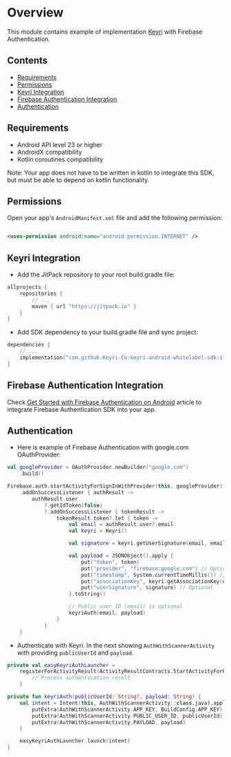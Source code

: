 # Overview

This module contains example of implementation [Keyri](https://keyri.com) with Firebase
Authentication.

## Contents

* [Requirements](#Requirements)
* [Permissions](#Permissions)
* [Keyri Integration](#Keyri-Integration)
* [Firebase Authentication Integration](#Firebase-Authentication-Integration)
* [Authentication](#Authentication)

## Requirements

* Android API level 23 or higher
* AndroidX compatibility
* Kotlin coroutines compatibility

Note: Your app does not have to be written in kotlin to integrate this SDK, but must be able to
depend on kotlin functionality.

## Permissions

Open your app's `AndroidManifest.xml` file and add the following permission:

```xml

<uses-permission android:name="android.permission.INTERNET" />
```

## Keyri Integration

* Add the JitPack repository to your root build.gradle file:

```groovy
allprojects {
    repositories {
        // ...
        maven { url "https://jitpack.io" }
    }
}
```

* Add SDK dependency to your build.gradle file and sync project:

```kotlin
dependencies {
    // ...
    implementation("com.github.Keyri-Co:keyri-android-whitelabel-sdk:$latestKeyriVersion")
}
```

## Firebase Authentication Integration

Check [Get Started with Firebase Authentication on Android](https://firebase.google.com/docs/auth/android/start?hl=en#kotlin+ktx)
article to integrate Firebase Authentication SDK into your app.

## Authentication

* Here is example of Firebase Authentication with google.com OAuthProvider:

```kotlin
val googleProvider = OAuthProvider.newBuilder("google.com")
    .build()

Firebase.auth.startActivityForSignInWithProvider(this, googleProvider)
    .addOnSuccessListener { authResult ->
        authResult.user
            ?.getIdToken(false)
            ?.addOnSuccessListener { tokenResult ->
                tokenResult.token?.let { token ->
                    val email = authResult.user?.email
                    val keyri = Keyri()

                    val signature = keyri.getUserSignature(email, email)

                    val payload = JSONObject().apply {
                        put("token", token)
                        put("provider", "firebase:google.com") // Optional
                        put("timestamp", System.currentTimeMillis()) // Optional
                        put("associationKey", keyri.getAssociationKey(email)) // Optional
                        put("userSignature", signature) // Optional
                    }.toString()

                    // Public user ID (email) is optional
                    keyriAuth(email, payload)
                }
            }
    }
```

* Authenticate with Keyri. In the next showing `AuthWithScannerActivity` with providing
  `publicUserId` and `payload`.

```kotlin
private val easyKeyriAuthLauncher =
    registerForActivityResult(ActivityResultContracts.StartActivityForResult()) {
        // Process authentication result
    }

private fun keyriAuth(publicUserId: String?, payload: String) {
    val intent = Intent(this, AuthWithScannerActivity::class.java).apply {
        putExtra(AuthWithScannerActivity.APP_KEY, BuildConfig.APP_KEY)
        putExtra(AuthWithScannerActivity.PUBLIC_USER_ID, publicUserId)
        putExtra(AuthWithScannerActivity.PAYLOAD, payload)
    }

    easyKeyriAuthLauncher.launch(intent)
}
```
